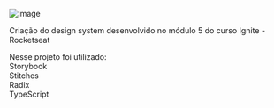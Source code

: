 ![image](https://user-images.githubusercontent.com/107967510/216333225-ee13a515-270d-4541-94ab-333179f6c8ea.png)

Criação do design system desenvolvido no módulo 5 do curso Ignite - Rocketseat  

Nesse projeto foi utilizado:  
Storybook  
Stitches  
Radix  
TypeScript  
